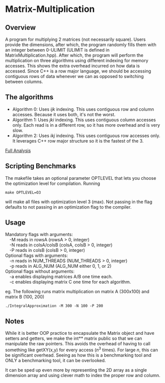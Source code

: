 # Matrix-Multiplication

## Overview
A program for multiplying 2 matrices (not necessarily square). Users provide the dimensions, after which, the program randomly fills them with an integer between 0-ULIMIT (ULIMIT is defined in MatrixMultiplication.hpp). After which, the program will perform the multiplication on three algorithms using different indexing for memory accesses. This shows the extra overhead incurred on how data is accessed. Since C++ is a row major language, we should be accessing contiguous rows of data whenever we can as opposed to switching between columns.

## The algorithms
- Algorithm 0: Uses *ijk* indexing. This uses contiguous row and column accesses. Because it uses both, it's not the worst.
- Algorithm 1: Uses *jki* indexing. This uses contiguous column accesses only. Each read is in a different row, so it has more overhead and is very slow. 
- Algorithm 2: Uses *ikj* indexing. This uses contiguous row accesses only. It leverages C++ row major structure so it is the fastest of the 3.

[Full Analysis](./Serial_Matrix_Multiplication_Report.pdf)

## Scripting Benchmarks
The makefile takes an optional parameter OPTLEVEL that lets you choose the optimization level for compilation. Running 
```
make OPTLEVEL=O3
```
will make all files with optimization level 3 (max). Not passing in the flag defaults to not passing in an optimization flag to the compiler.

## Usage

Mandatory flags with arguments:</br>
  &emsp;-M reads in rowsA         (rowsA          > 0, integer)</br>
  &emsp;-N reads in colsA/colsB   (colsA, colsB   > 0, integer)</br>
  &emsp;-P reads in colsB         (colsB          > 0, integer)</br>
Optional flags with arguments:</br>
  &emsp;-n reads in NUM_THREADS   (NUM_THREADS    > 0, integer)</br>
  &emsp;-p reads in ALG_NUM       (ALG_NUM either 0, 1, or 2)</br>
Optional flags without arguments:</br>
  &emsp;-a enables displaying matrices A/B one time each.</br>
  &emsp;-c enables displaying matrix C one time for each algorithm.</br>

eg. The following runs matrix multiplication on matrix A (300x100) and matrix B (100, 200)
```
./IntegralApproximation -M 300 -N 100 -P 200
```

## Notes
While it is better OOP practice to encapsulate the Matrix object and have setters and getters, we make the int** matrix public so that we can manipulate the raw pointers. This avoids the overhead of having to call something like getXY(x,y) for every access (*n*<sup>3</sup> times). For large *n*, this can be significant overhead. Seeing as how this is a benchmarking tool and ONLY a benchmarking tool, it can be overlooked.

It can be sped up even more by representing the 2D array as a single dimension array and using clever math to index the proper row and column.
